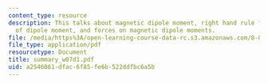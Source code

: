 ```yaml
---
content_type: resource
description: This talks about magnetic dipole moment, right hand rule for direction
  of dipole moment, and forces on magnetic dipole moments.
file: /media/https%3A/open-learning-course-data-rc.s3.amazonaws.com/8-02t-electricity-and-magnetism-spring-2005/a2546061dfac6f85fe6b522ddfbc6a5b_summary_w07d1.pdf
file_type: application/pdf
resourcetype: Document
title: summary_w07d1.pdf
uid: a2546061-dfac-6f85-fe6b-522ddfbc6a5b
---
```

